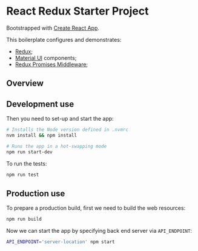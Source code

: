 # React Redux Starter Project

Bootstrapped with [Create React App](https://github.com/facebookincubator/create-react-app).

This boilerplate configures and demonstrates:

- [Redux](http://redux.js.org/);
- [Material UI](http://www.material-ui.com/#/) components;
- [Redux Promises Middleware](https://github.com/pburtchaell/redux-promise-middleware);

## Overview

## Development use

Then you need to set-up and start the app:

```bash
# Installs the Node version defined in .nvmrc
nvm install && npm install

# Runs the app in a hot-swapping mode
npm run start-dev
```

To run the tests:

```bash
npm run test
```

## Production use

To prepare a production build, first we need to build the web resources:

```bash
npm run build
```

Now we can start the app by specifying back end server via `API_ENDPOINT`:

```bash
API_ENDPOINT='server-location' npm start
```
